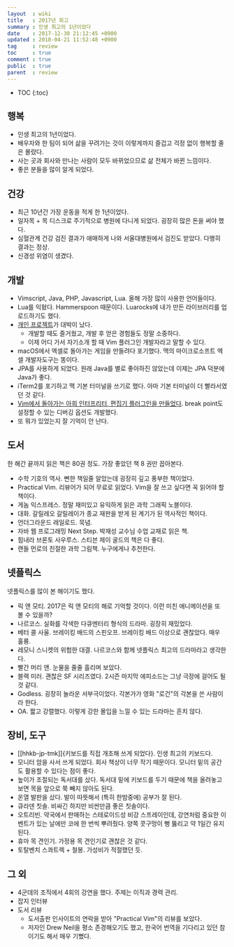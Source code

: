 ```yaml
---
layout  : wiki
title   : 2017년 회고
summary : 인생 최고의 1년이었다
date    : 2017-12-30 21:12:45 +0900
updated : 2018-04-21 11:52:48 +0900
tag     : review
toc     : true
comment : true
public  : true
parent  : review
---
```

* TOC
{:toc}

## 행복

* 인생 최고의 1년이었다.
* 배우자와 한 팀이 되어 삶을 꾸려가는 것이 이렇게까지 즐겁고 걱정 없이 행복할 줄은 몰랐다.
* 사는 곳과 회사와 만나는 사람이 모두 바뀌었으므로 삶 전체가 바뀐 느낌이다.
* 좋은 분들을 많이 알게 되었다.

## 건강

* 최근 10년간 가장 운동을 적게 한 1년이었다.
* 일자목 + 목 디스크로 주기적으로 병원에 다니게 되었다. 굉장히 많은 돈을 써야 했다.
* 심혈관계 건강 검진 결과가 애매하게 나와 서울대병원에서 검진도 받았다. 다행히 결과는 정상.
* 신경성 위염이 생겼다.

## 개발

* Vimscript, Java, PHP, Javascript, Lua. 올해 가장 많이 사용한 언어들이다.
* Lua를 익혔다. Hammerspoon 때문이다. Luarocks에 내가 만든 라이브러리를 업로드하기도 했다.
* [개인 프로젝트](https://github.com/johngrib/vim-game-code-break)가 대박이 났다.
    * 개발할 때도 즐거웠고, 개발 후 얻은 경험들도 정말 소중하다.
    * 이제 어디 가서 자기소개 할 때 Vim 플러그인 개발자라고 말할 수 있다.
* macOS에서 엑셀로 돌아가는 게임을 만들려다 포기했다. 맥의 마이크로소프트 엑셀 개발자도구는 똥이다.
* JPA를 사용하게 되었다. 원래 Java를 별로 좋아하진 않았는데 이제는 JPA 덕분에 Java가 좋다.
* iTerm2를 포기하고 맥 기본 터미널을 쓰기로 했다. 아마 기본 터미널이 더 빨라서였던 것 같다.
* [Vim에서 돌아가는 아희 인터프리터, 편집기 플러그인을 만들었다](https://github.com/johngrib/vim-aheui). break point도 설정할 수 있는 디버깅 옵션도 개발했다.
* 또 뭐가 있었는지 잘 기억이 안 난다.

## 도서

한 해간 끝까지 읽은 책은 80권 정도. 가장 좋았던 책 8 권만 꼽아본다.

* 수학 기호의 역사. 뻔한 책일줄 알았는데 굉장히 깊고 풍부한 책이었다.
* Practical Vim. 리뷰어가 되어 무료로 읽었다. Vim을 잘 쓰고 싶다면 꼭 읽어야 할 책이다.
* 게놈 익스프레스. 정말 재미있고 유익하게 읽은 과학 그래픽 노블이다.
* 대화. 갈릴레오 갈릴레이가 종교 재판을 받게 된 계기가 된 역사적인 책이다.
* 언더그라운드 레일로드. 묵념.
* 자바 웹 프로그래밍 Next Step. 박재성 교수님 수업 교재로 읽은 책.
* 힘내라 브론토 사우루스. 스티븐 제이 굴드의 책은 다 좋다.
* 랜들 먼로의 친절한 과학 그림책. 누구에게나 추천한다.

## 넷플릭스

넷플릭스를 많이 본 해이기도 했다.

* 릭 앤 모티. 2017은 릭 앤 모티의 해로 기억할 것이다. 이런 미친 애니메이션을 또 볼 수 있을까?
* 나르코스. 실화를 각색한 다큐멘터리 형식의 드라마. 굉장히 재밌었다.
* 베터 콜 사울. 브레이킹 배드의 스핀오프. 브레이킹 배드 이상으로 괜찮았다. 매우 훌륭.
* 레모니 스니켓의 위험한 대결. 나르코스와 함께 넷플릭스 최고의 드라마라고 생각한다.
* 빨간 머리 앤. 눈물을 줄줄 흘리며 보았다.
* 블랙 미러. 괜찮은 SF 시리즈였다. 2시즌 마지막 에피소드는 그냥 극장에 걸어도 될 것 같다.
* Godless. 굉장히 놀라운 서부극이었다. 각본가가 영화 "로건"의 각본을 쓴 사람이라 한다.
* OA. 짧고 강렬했다. 이렇게 강한 몰입을 느낄 수 있는 드라마는 흔치 않다.

## 장비, 도구

* [[hhkb-jp-tmk]]{키보드를 직접 개조해 쓰게 되었다}. 인생 최고의 키보드다.
* 모니터 암을 사서 쓰게 되었다. 회사 책상이 너무 작기 때문이다. 모니터 밑의 공간도 활용할 수 있다는 점이 좋다.
* 높이가 조절되는 독서대를 샀다. 독서대 밑에 키보드를 두기 때문에 책을 올려놓고 보면 목을 앞으로 쭉 빼지 않아도 된다.
* 온열 발판을 샀다. 발이 따뜻해서 (특히 한밤중에) 공부가 잘 된다.
* 큐라덴 칫솔. 비싸긴 하지만 비싼만큼 좋은 칫솔이다.
* 오트리빈. 약국에서 판매하는 스테로이드성 비강 스프레이인데, 강연처럼 중요한 이벤트가 있는 날에만 코에 한 번씩 뿌려줬다. 양쪽 콧구멍이 뻥 뚫리고 약 1일간 유지된다.
* 휴마 목 견인기. 가정용 목 견인기로 괜찮은 것 같다.
* 토탈벤치 스콰트렉 + 철봉. 가성비가 적절했던 듯.

## 그 외

* 4군데의 조직에서 4회의 강연을 했다. 주제는 이직과 경력 관리.
* 잡지 인터뷰
* 도서 리뷰
    * 도서출판 인사이트의 연락을 받아 "Practical Vim"의 리뷰를 보았다.
    * 저자인 Drew Neil을 평소 존경해오기도 했고, 한국어 번역을 기다리고 있던 참이기도 해서 매우 기뻤다.


